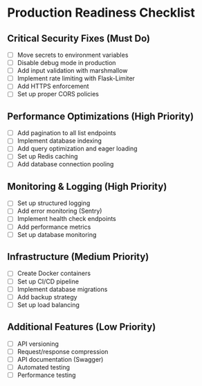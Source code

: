 # Production Readiness Checklist

## Critical Security Fixes (Must Do)
- [ ] Move secrets to environment variables
- [ ] Disable debug mode in production
- [ ] Add input validation with marshmallow
- [ ] Implement rate limiting with Flask-Limiter
- [ ] Add HTTPS enforcement
- [ ] Set up proper CORS policies

## Performance Optimizations (High Priority)
- [ ] Add pagination to all list endpoints
- [ ] Implement database indexing
- [ ] Add query optimization and eager loading
- [ ] Set up Redis caching
- [ ] Add database connection pooling

## Monitoring & Logging (High Priority)
- [ ] Set up structured logging
- [ ] Add error monitoring (Sentry)
- [ ] Implement health check endpoints
- [ ] Add performance metrics
- [ ] Set up database monitoring

## Infrastructure (Medium Priority)
- [ ] Create Docker containers
- [ ] Set up CI/CD pipeline
- [ ] Implement database migrations
- [ ] Add backup strategy
- [ ] Set up load balancing

## Additional Features (Low Priority)
- [ ] API versioning
- [ ] Request/response compression
- [ ] API documentation (Swagger)
- [ ] Automated testing
- [ ] Performance testing
